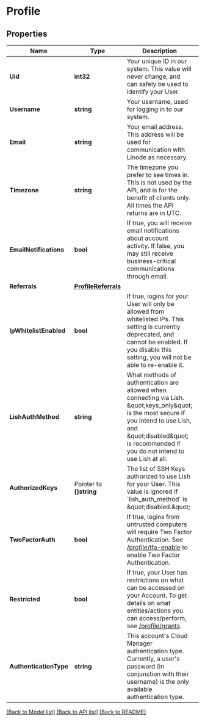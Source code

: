 # Profile

## Properties

Name | Type | Description | Notes
------------ | ------------- | ------------- | -------------
**Uid** | **int32** | Your unique ID in our system. This value will never change, and can safely be used to identify your User.  | [optional] [readonly] 
**Username** | **string** | Your username, used for logging in to our system.  | [optional] [readonly] 
**Email** | **string** | Your email address.  This address will be used for communication with Linode as necessary.  | [optional] 
**Timezone** | **string** | The timezone you prefer to see times in.  This is not used by the API, and is for the benefit of clients only.  All times the API returns are in UTC.  | [optional] 
**EmailNotifications** | **bool** | If true, you will receive email notifications about account activity.  If false, you may still receive business-critical communications through email.  | [optional] 
**Referrals** | [**ProfileReferrals**](Profile_referrals.md) |  | [optional] 
**IpWhitelistEnabled** | **bool** | If true, logins for your User will only be allowed from whitelisted IPs. This setting is currently deprecated, and cannot be enabled.  If you disable this setting, you will not be able to re-enable it.  | [optional] 
**LishAuthMethod** | **string** | What methods of authentication are allowed when connecting via Lish.  \&quot;keys_only\&quot; is the most secure if you intend to use Lish, and \&quot;disabled\&quot; is recommended if you do not intend to use Lish at all.  | [optional] 
**AuthorizedKeys** | Pointer to **[]string** | The list of SSH Keys authorized to use Lish for your User. This value is ignored if &#x60;lish_auth_method&#x60; is \&quot;disabled.\&quot;  | [optional] 
**TwoFactorAuth** | **bool** | If true, logins from untrusted computers will require Two Factor Authentication.  See [/profile/tfa-enable](/api/v4/profile-tfa-enable/#post) to enable Two Factor Authentication.  | [optional] 
**Restricted** | **bool** | If true, your User has restrictions on what can be accessed on your Account. To get details on what entities/actions you can access/perform, see [/profile/grants](/api/v4/profile-grants).  | [optional] 
**AuthenticationType** | **string** | This account&#39;s Cloud Manager authentication type. Currently, a user&#39;s password (in conjunction with their username) is the only available authentication type.  | [optional] [readonly] 

[[Back to Model list]](../README.md#documentation-for-models) [[Back to API list]](../README.md#documentation-for-api-endpoints) [[Back to README]](../README.md)


